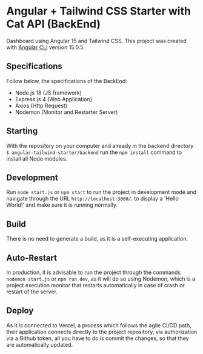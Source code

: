 # Angular + Tailwind CSS Starter with Cat API (BackEnd)
Dashboard using Angular 15 and Tailwind CSS. This project was created with [Angular CLI](https://github.com/angular/angular-cli) version 15.0.5.

## Specifications
Follow below, the specifications of the BackEnd:

* Node.js 18 (JS framework)
* Express.js 4 (Web Application)
* Axios (Http Request)
* Nodemon (Monitor and Restarter Server)

## Starting
With the repository on your computer and already in the backend directory `$ angular-tailwind-starter/backend` run the `npm install` command to install all Node modules.

## Development
Run `node start.js` or `npm start` to run the project in development mode and navigate through the URL `http://localhost:3000/`. to display a 'Hello World!' and make sure it is running normally.

## Build
There is no need to generate a build, as it is a self-executing application.

## Auto-Restart
In production, it is advisable to run the project through the commands `nodemon start.js` or `npm run dev`, as it will do so using Nodemon, which is a project execution monitor that restarts automatically in case of crash or restart of the server.

## Deploy
As it is connected to Vercel, a process which follows the agile CI/CD path, their application connects directly to the project repository, via authorization via a Github token, all you have to do is commit the changes, so that they are automatically updated.
